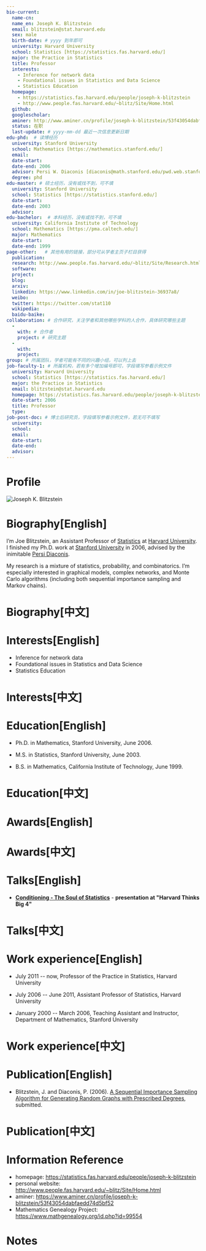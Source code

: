 ```yaml
---
bio-current:
  name-cn: 
  name_en: Joseph K. Blitzstein
  email: blitzstein@stat.harvard.edu
  sex: male
  birth-date: # yyyy 到年即可
  university: Harvard University 
  school: Statistics [https://statistics.fas.harvard.edu/]
  major: the Practice in Statistics
  title: Professor
  interests: 
    - Inference for network data
    - Foundational issues in Statistics and Data Science
    - Statistics Education
  homepage: 
    - https://statistics.fas.harvard.edu/people/joseph-k-blitzstein
    - http://www.people.fas.harvard.edu/~blitz/Site/Home.html
  github: 
  googlescholar: 
  aminer: http://www.aminer.cn/profile/joseph-k-blitzstein/53f43054dabfaedd74d5bf52
  status: 在职
  last-update: # yyyy-mm-dd 最近一次信息更新日期
edu-phd:  # 读博经历
  university: Stanford University
  school: Mathematics [https://mathematics.stanford.edu/]
  email: 
  date-start: 
  date-end: 2006
  advisor: Persi W. Diaconis [diaconis@math.stanford.edu/pwd.web.stanford.edu]
  degree: phd
edu-master: # 硕士经历，没有或找不到，可不填
  university: Stanford University
  school: Statistics [https://statistics.stanford.edu/]
  date-start: 
  date-end: 2003
  advisor:
edu-bachelor:  # 本科经历，没有或找不到，可不填
  university: California Institute of Technology
  school: Mathematics [https://pma.caltech.edu/]
  major: Mathematics
  date-start: 
  date-end: 1999
page-other:   # 其他有用的链接，部分可从学者主页子栏目获得
  publication: 
  research: http://www.people.fas.harvard.edu/~blitz/Site/Research.html
  software: 
  project: 
  blog: 
  arxiv: 
  linkedin: https://www.linkedin.com/in/joe-blitzstein-36937a8/
  weibo: 
  twitter: https://twitter.com/stat110
  wikipedia: 
  baidu-baike: 
collaboration: # 合作研究，关注学者和其他哪些学科的人合作，具体研究哪些主题
  - 
    with: # 合作者
    project: # 研究主题
  - 
    with: 
    project: 
group: # 所属团队，学者可能有不同的兴趣小组，可以列上去
job-faculty-1: # 所属机构，若有多个增加编号即可，字段填写参看示例文件
  university: Harvard University
  school: Statistics [https://statistics.fas.harvard.edu/]
  major: the Practice in Statistics
  email: blitzstein@stat.harvard.edu
  homepage: https://statistics.fas.harvard.edu/people/joseph-k-blitzstein
  date-start: 2006
  title: Professor
  type: 
job-post-doc: # 博士后研究员，字段填写参看示例文件，若无可不填写
  university: 
  school: 
  email: 
  date-start: 
  date-end: 
  advisor: 
---
```


# Profile

![Joseph K. Blitzstein](https://static.hwpi.harvard.edu/files/styles/profile_full/public/statistics-2/files/blitzstein_1_0.jpg?m=1629487619&itok=H44T7i96)

# Biography[English]

I’m Joe Blitzstein, an Assistant Professor of [Statistics](http://www.stat.harvard.edu/ "http://www.stat.harvard.edu/") at [Harvard University](http://www.harvard.edu/ "http://www.harvard.edu/"). I finished my Ph.D. work at [Stanford University](http://stanford.edu/ "http://stanford.edu/") in 2006, advised by the inimitable [Persi Diaconis](http://www-stat.stanford.edu/~cgates/PERSI/ "http://www-stat.stanford.edu/~cgates/PERSI/").

My research is a mixture of statistics, probability, and combinatorics. I’m especially interested in graphical models, complex networks, and Monte Carlo algorithms (including both sequential importance sampling and Markov chains).

# Biography[中文]

# Interests[English]

- Inference for network data
- Foundational issues in Statistics and Data Science
- Statistics Education

# Interests[中文]

# Education[English]

- Ph.D. in Mathematics, Stanford University, June 2006.

- M.S. in Statistics, Stanford University, June 2003.

- B.S. in Mathematics, California Institute of Technology, June 1999.


# Education[中文]

# Awards[English]

# Awards[中文]

# Talks[English]

- [**Conditioning - The Soul of Statistics**](http://www.youtube.com/watch?v=dzFf3r1yph8) - **presentation at "Harvard Thinks Big 4"**

# Talks[中文]

# Work experience[English]

- July 2011 -- now, Professor of the Practice in Statistics, Harvard University

- July 2006 -- June 2011, Assistant Professor of Statistics, Harvard University

- January 2000 -- March 2006, Teaching Assistant and Instructor, Department of Mathematics, Stanford University

# Work experience[中文]

# Publication[English]

- Blitzstein, J. and Diaconis, P. (2006). [A Sequential Importance Sampling Algorithm for Generating Random Graphs with Prescribed Degrees](http://www.people.fas.harvard.edu/~blitz/BlitzsteinDiaconisGraphAlgorithm.pdf), submitted.

# Publication[中文]

# Information Reference

- homepage: https://statistics.fas.harvard.edu/people/joseph-k-blitzstein
- personal website: http://www.people.fas.harvard.edu/~blitz/Site/Home.html
- aminer: https://www.aminer.cn/profile/joseph-k-blitzstein/53f43054dabfaedd74d5bf52
- Mathematics Genealogy Project: https://www.mathgenealogy.org/id.php?id=99554

# Notes